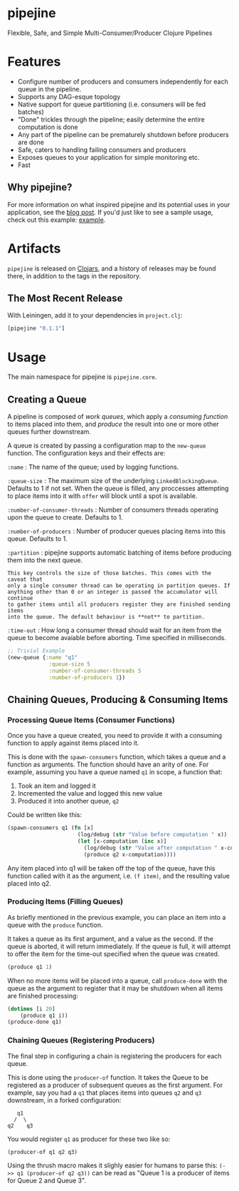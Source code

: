 pipejine
========

Flexible, Safe, and Simple Multi-Consumer/Producer Clojure Pipelines

# Features

* Configure number of producers and consumers independently for each queue in 
  the pipeline.
* Supports any DAG-esque topology
* Native support for queue partitioning (i.e. consumers will be fed batches)
* "Done" trickles through the pipeline; easily determine the entire computation 
  is done
* Any part of the pipeline can be prematurely shutdown before producers are done
* Safe, caters to handling failing consumers and producers
* Exposes queues to your application for simple monitoring etc.
* Fast

## Why pipejine?

For more information on what inspired pipejine and its potential uses in your 
application, see the [blog 
post](http://martintrojer.github.com/clojure/2013/03/16/flexible-multi-consumerproducer-pipelines/).
If you'd just like to see a sample usage, check out this example:
[example](https://github.com/martintrojer/pipejine/blob/master/test/pipejine/example.clj).

# Artifacts

`pipejine` is released on [Clojars](https://clojars.org/pipejine), and a history 
of releases may be found there, in addition to the tags in the repository.

## The Most Recent Release

With Leiningen, add it to your dependencies in `project.clj`:

```clojure
[pipejine "0.1.1"]
``` 


# Usage

The main namespace for pipejine is ```pipejine.core```.

## Creating a Queue

A pipeline is composed of *work queues*, which apply a *consuming function* to 
items placed into them, and *produce* the result into one or more other queues 
further downstream.

A queue is created by passing a configuration map to the `new-queue` function. 
The configuration keys and their effects are:

`:name`
:   The name of the queue; used by logging functions. 

`:queue-size`
:   The maximum size of the underlying `LinkedBlockingQueue`. Defaults to 1 if
    not set. When the queue is filled, any proccesses attempting to place items 
    into it with `offer` will block until a spot is available.

`:number-of-consumer-threads`
:   Number of consumers threads operating upon the queue to create. Defaults to
    1.

`:number-of-producers`
:   Number of producer queues placing items into this queue. Defaults to 1.

`:partition`
:   pipejine supports automatic batching of items before producing them into the
    next queue. 
    
    This key controls the size of those batches. This comes with the caveat that 
    only a single consumer thread can be operating in partition queues. If 
    anything other than 0 or an integer is passed the accumulator will continue 
    to gather items until all producers register they are finished sending items 
    into the queue. The default behaviour is **not** to partition.

`:time-out`
:   How long a consumer thread should wait for an item from the queue to become
    avaiable before aborting. Time specified in milliseconds.

```clojure
;; Trivial Example
(new-queue {:name "q1"
             :queue-size 5
             :number-of-consumer-threads 5
             :number-of-producers 1})
```

## Chaining Queues, Producing & Consuming Items

### Processing Queue Items (Consumer Functions)

Once you have a queue created, you need to provide it with a consuming function 
to apply against items placed into it. 

This is done with the `spawn-consumers` function, which takes a queue and a 
function as arguments. The function should have an arity of one. For example, 
assuming you have a queue named `q1` in scope, a function that:

1. Took an item and logged it
2. Incremented the value and logged this new value
3. Produced it into another queue, `q2`

Could be written like this:

```clojure
(spawn-consumers q1 (fn [x] 
                      (log/debug (str "Value before computation " x))
                      (let [x-computation (inc x)]
                        (log/debug (str "Value after computation " x-computation))
                        (produce q2 x-computation))))
```

Any item placed into q1 will be taken off the top of the queue, have this 
function called with it as the argument, i.e. `(f item)`, and the resulting 
value placed into q2.

### Producing Items (Filling Queues)

As briefly mentioned in the previous example, you can place an item into a queue 
with the `produce` function.

It takes a queue as its first argument, and a value as the second. If the queue 
is aborted, it will return immediately. If the queue is full, it will attempt to 
offer the item for the time-out specified when the queue was created.

```clojure
(produce q1 1)
```

When no more items will be placed into a queue, call `produce-done` with the 
queue as the argument to register that it may be shutdown when all items are 
finished processing:

```clojure
(dotimes [i 20]
    (produce q1 i))
(produce-done q1)
```

### Chaining Queues (Registering Producers)

The final step in configuring a chain is registering the producers for each 
queue. 

This is done using the `producer-of` function. It takes the Queue to be 
registered as a producer of subsequent queues as the first argument. For 
example, say you had a `q1` that places items into queues `q2` and `q3` 
downstream, in a forked configuration:

```
   q1
  /  \
q2    q3
```

You would register `q1` as producer for these two like so:

```clojure
(producer-of q1 q2 q3)
```

Using the thrush macro makes it slighly easier for humans to parse this:
`(->> q1 (producer-of q2 q3))` can be read as "Queue 1 is a producer of items 
for Queue 2 and Queue 3".
